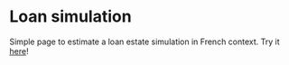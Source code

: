 # Loan simulation

Simple page to estimate a loan estate simulation in French context.
Try it [here](https://fradec.github.io/loan-simulation/)!
